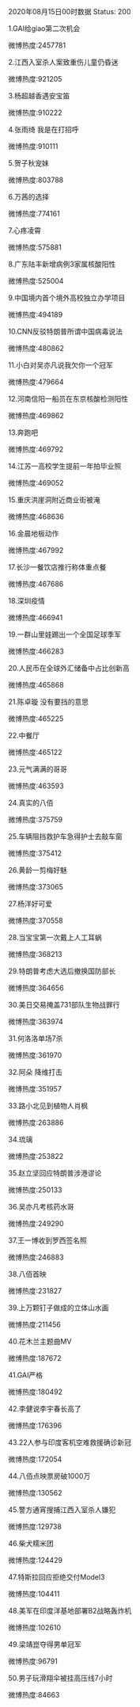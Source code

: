 2020年08月15日00时数据
Status: 200

1.GAI给giao第二次机会

微博热度:2457781

2.江西入室杀人案致重伤儿童仍昏迷

微博热度:921205

3.杨超越香遇安宝笛

微博热度:910222

4.张雨绮 我是在打招呼

微博热度:910111

5.贺子秋宠妹

微博热度:803788

6.万茜的选择

微博热度:774161

7.心疼凌霄

微博热度:575881

8.广东陆丰新增病例3家属核酸阳性

微博热度:525004

9.中国境内首个境外高校独立办学项目

微博热度:494189

10.CNN反驳特朗普所谓中国病毒说法

微博热度:480862

11.小白对吴亦凡说我欠你一个冠军

微博热度:479664

12.河南信阳一船员在东京核酸检测阳性

微博热度:469862

13.奔跑吧

微博热度:469792

14.江苏一高校学生提前一年拍毕业照

微博热度:469052

15.重庆洪崖洞附近商业街被淹

微博热度:468636

16.金晨地板动作

微博热度:467992

17.长沙一餐饮店推行称体重点餐

微博热度:467686

18.深圳疫情

微博热度:466941

19.一群山里娃踢出一个全国足球季军

微博热度:466283

20.人民币在全球外汇储备中占比创新高

微博热度:465868

21.陈卓璇 没有要挡的意思

微博热度:465225

22.中餐厅

微博热度:465122

23.元气满满的哥哥

微博热度:463593

24.真实的八佰

微博热度:375759

25.车辆阻挡救护车急得护士去敲车窗

微博热度:375412

26.黄龄一剪梅好魅

微博热度:373065

27.杨洋好可爱

微博热度:370558

28.当宝宝第一次戴上人工耳蜗

微博热度:368213

29.特朗普考虑大选后撤换国防部长

微博热度:364656

30.美日交易掩盖731部队生物战罪行

微博热度:363974

31.何洛洛单场7杀

微博热度:361970

32.阿朵 降维打击

微博热度:351957

33.路小北见到植物人肖枫

微博热度:263886

34.琉璃

微博热度:253822

35.赵立坚回应特朗普涉港谬论

微博热度:250133

36.吴亦凡考核药水哥

微博热度:249290

37.王一博收到罗西签名照

微博热度:246883

38.八佰首映

微博热度:231827

39.上万颗钉子做成的立体山水画

微博热度:211456

40.花木兰主题曲MV

微博热度:187672

41.GAI严格

微博热度:180492

42.李健说李宇春长高了

微博热度:176396

43.22人参与印度客机空难救援确诊新冠

微博热度:172054

44.八佰点映票房破1000万

微博热度:130562

45.警方通宵搜捕江西入室杀人嫌犯

微博热度:129738

46.柴犬糯米团

微博热度:124429

47.特斯拉回应拒绝交付Model3

微博热度:104411

48.美军在印度洋基地部署B2战略轰炸机

微博热度:102610

49.梁靖崑夺得男单冠军

微博热度:96791

50.男子玩滑翔伞被挂高压线7小时

微博热度:84663

